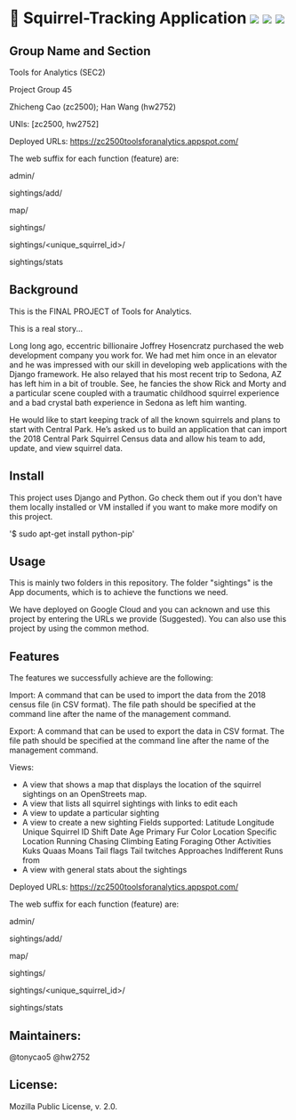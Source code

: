 # :hamster: Squirrel-Tracking Application ![](https://img.shields.io/badge/License-Mozilla%20v2.0-blue) ![](https://img.shields.io/badge/Environment-Django-yellowgreen)  ![](https://img.shields.io/badge/Build-passing-red)

## Group Name and Section

Tools for Analytics (SEC2)

Project Group 45

Zhicheng Cao (zc2500);
Han Wang (hw2752)

UNIs: [zc2500, hw2752]

Deployed URLs: https://zc2500toolsforanalytics.appspot.com/

The web suffix for each function (feature) are:

admin/

sightings/add/

map/

sightings/

sightings/<unique_squirrel_id>/

sightings/stats

## Background

This is the FINAL PROJECT of Tools for Analytics. 

This is a real story...

Long long ago, eccentric billionaire Joffrey Hosencratz purchased the web development company you work for. We had met him once in an elevator and he was impressed with our skill in developing web applications with the Django framework. He also relayed that his most recent trip to Sedona, AZ has left him in a bit of trouble. See, he fancies the show Rick and Morty and a particular scene coupled with a traumatic childhood squirrel experience and a bad crystal bath experience in Sedona as left him wanting. 

He would like to start keeping track of all the known squirrels and plans to start with Central Park. He’s asked us to build an application that can import the 2018 Central Park Squirrel Census data and allow his team to add, update, and view squirrel data. 

## Install

This project uses Django and Python. Go check them out if you don't have them locally installed or VM installed if you want to make more modify on this project.

'$ sudo apt-get install python-pip'

## Usage

This is mainly two folders in this repository. The folder "sightings" is the App documents, which is to achieve the functions we need. 

We have deployed on Google Cloud and you can acknown and use this project by entering the URLs we provide (Suggested).  You can also use this project by using the common method.

## Features

The features we successfully achieve are the following:

Import: A command that can be used to import the data from the 2018 census file (in CSV format). The file path should be specified at the command line after the name of the management command. 

Export: A command that can be used to export the data in CSV format. The file path should be specified at the command line after the name of the management command. 

Views:
- A view that shows a map that displays the location of the squirrel sightings on an OpenStreets map.
- A view that lists all squirrel sightings with links to edit each
- A view to update a particular sighting
- A view to create a new sighting
  Fields supported:
    Latitude
    Longitude
    Unique Squirrel ID
    Shift
    Date
    Age
    Primary Fur Color
    Location
    Specific Location
    Running
    Chasing
    Climbing
    Eating
    Foraging
    Other Activities
    Kuks
    Quaas
    Moans
    Tail flags
    Tail twitches
    Approaches
    Indifferent
    Runs from
- A view with general stats about the sightings

Deployed URLs: https://zc2500toolsforanalytics.appspot.com/

The web suffix for each function (feature) are:

admin/

sightings/add/

map/

sightings/

sightings/<unique_squirrel_id>/

sightings/stats

## Maintainers:
@tonycao5
@hw2752

## License:
Mozilla Public License, v. 2.0.
